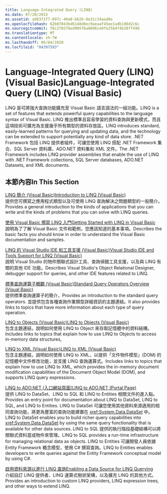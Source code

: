 ```yaml
---
title: Language-Integrated Query (LINQ)
ms.date: 07/20/2015
ms.assetid: a99371f7-097c-49a0-b62b-0e31c34aad0e
ms.openlocfilehash: 62b07043bd6148d8ec9aeaaf45ee1adb108d2c6c
ms.sourcegitcommit: f8c270376ed905f6a8896ce0fe25b4f4b38ff498
ms.translationtype: MT
ms.contentlocale: zh-TW
ms.lasthandoff: 06/04/2020
ms.locfileid: "84397593"
---
```

# <a name="language-integrated-query-linq-visual-basic"></a><span data-ttu-id="57c1d-102">Language-Integrated Query (LINQ) (Visual Basic)</span><span class="sxs-lookup"><span data-stu-id="57c1d-102">Language-Integrated Query (LINQ) (Visual Basic)</span></span>
<span data-ttu-id="57c1d-103">LINQ 是可將強大查詢功能擴充至 Visual Basic 語言語法的一組功能。</span><span class="sxs-lookup"><span data-stu-id="57c1d-103">LINQ is a set of features that extends powerful query capabilities to the language syntax of Visual Basic.</span></span> <span data-ttu-id="57c1d-104">LINQ 推出標準且容易學習的資料查詢與更新模式，而且這項技術可擴充為支援幾乎所有類型的資料存放區。</span><span class="sxs-lookup"><span data-stu-id="57c1d-104">LINQ introduces standard, easily-learned patterns for querying and updating data, and the technology can be extended to support potentially any kind of data store.</span></span>  <span data-ttu-id="57c1d-105">.NET Framework 包括 LINQ 提供者組件，可讓您使用 LINQ 搭配 .NET Framework 集合、SQL Server 資料庫、ADO.NET 資料集和 XML 文件。</span><span class="sxs-lookup"><span data-stu-id="57c1d-105">The .NET Framework includes LINQ provider assemblies that enable the use of LINQ with .NET Framework collections, SQL Server databases, ADO.NET Datasets, and XML documents.</span></span>  
  
## <a name="in-this-section"></a><span data-ttu-id="57c1d-106">本節內容</span><span class="sxs-lookup"><span data-stu-id="57c1d-106">In This Section</span></span>  
 [<span data-ttu-id="57c1d-107">LINQ 簡介 (Visual Basic)</span><span class="sxs-lookup"><span data-stu-id="57c1d-107">Introduction to LINQ (Visual Basic)</span></span>](introduction-to-linq.md)  
 <span data-ttu-id="57c1d-108">提供您可撰寫之應用程式類型以及可使用 LINQ 查詢解決之問題類型的一般簡介。</span><span class="sxs-lookup"><span data-stu-id="57c1d-108">Provides a general introduction to the kinds of applications that you can write and the kinds of problems that you can solve with LINQ queries.</span></span>  
  
 [<span data-ttu-id="57c1d-109">使用 Visual Basic 撰寫 LINQ 入門</span><span class="sxs-lookup"><span data-stu-id="57c1d-109">Getting Started with LINQ in Visual Basic</span></span>](getting-started-with-linq.md)  
 <span data-ttu-id="57c1d-110">說明為了了解 Visual Basic 文件和範例，您應該知道的基本事項。</span><span class="sxs-lookup"><span data-stu-id="57c1d-110">Describes the basic facts you should know in order to understand the Visual Basic documentation and samples.</span></span>  
  
 [<span data-ttu-id="57c1d-111">LINQ 的 Visual Studio IDE 和工具支援 (Visual Basic)</span><span class="sxs-lookup"><span data-stu-id="57c1d-111">Visual Studio IDE and Tools Support for LINQ (Visual Basic)</span></span>](visual-studio-ide-and-tools-support-for-linq.md)  
 <span data-ttu-id="57c1d-112">說明 Visual Studio 的物件關聯式設計工具、查詢偵錯工具支援，以及與 LINQ 有關的其他 IDE 功能。</span><span class="sxs-lookup"><span data-stu-id="57c1d-112">Describes Visual Studio's Object Relational Designer, debugger support for queries, and other IDE features related to LINQ.</span></span>  
  
 [<span data-ttu-id="57c1d-113">標準查詢運算子概觀 (Visual Basic)</span><span class="sxs-lookup"><span data-stu-id="57c1d-113">Standard Query Operators Overview (Visual Basic)</span></span>](standard-query-operators-overview.md)  
 <span data-ttu-id="57c1d-114">提供標準查詢運算子的簡介，</span><span class="sxs-lookup"><span data-stu-id="57c1d-114">Provides an introduction to the standard query operators.</span></span> <span data-ttu-id="57c1d-115">並提供包含各種查詢作業類型詳細資訊的主題連結。</span><span class="sxs-lookup"><span data-stu-id="57c1d-115">It also provides links to topics that have more information about each type of query operation.</span></span>  
  
 [<span data-ttu-id="57c1d-116">LINQ to Objects (Visual Basic)</span><span class="sxs-lookup"><span data-stu-id="57c1d-116">LINQ to Objects (Visual Basic)</span></span>](linq-to-objects.md)  
 <span data-ttu-id="57c1d-117">包含主題連結，說明如何使用 LINQ to Object 來存取記憶體中的資料結構。</span><span class="sxs-lookup"><span data-stu-id="57c1d-117">Includes links to topics that explain how to use LINQ to Objects to access in-memory data structures,</span></span>  
  
 [<span data-ttu-id="57c1d-118">LINQ to XML (Visual Basic)</span><span class="sxs-lookup"><span data-stu-id="57c1d-118">LINQ to XML (Visual Basic)</span></span>](linq-to-xml.md)  
 <span data-ttu-id="57c1d-119">包含主題連結，說明如何使用 LINQ to XML，以提供「文件物件模型」(DOM) 的記憶體中文件修改功能，並支援 LINQ 查詢運算式。</span><span class="sxs-lookup"><span data-stu-id="57c1d-119">Includes links to topics that explain how to use LINQ to XML, which provides the in-memory document modification capabilities of the Document Object Model (DOM), and supports LINQ query expressions.</span></span>  
  
 [<span data-ttu-id="57c1d-120">LINQ to ADO.NET (入口網站頁面)</span><span class="sxs-lookup"><span data-stu-id="57c1d-120">LINQ to ADO.NET (Portal Page)</span></span>](linq-to-adonet-portal-page.md)  
 <span data-ttu-id="57c1d-121">提供 LINQ to DataSet、LINQ to SQL 和 LINQ to Entities 相關文件的進入點。</span><span class="sxs-lookup"><span data-stu-id="57c1d-121">Provides an entry point for documentation about LINQ to DataSet, LINQ to SQL, and LINQ to Entities.</span></span> <span data-ttu-id="57c1d-122">LINQ to DataSet 可讓您使用其他資料來源適用的相同查詢功能，將更為豐富的查詢功能建置在 <xref:System.Data.DataSet> 中。</span><span class="sxs-lookup"><span data-stu-id="57c1d-122">LINQ to DataSet enables you to build richer query capabilities into <xref:System.Data.DataSet> by using the same query functionality that is available for other data sources.</span></span> <span data-ttu-id="57c1d-123">LINQ to SQL 提供的執行階段基礎結構可以將關聯式資料當成物件來管理。</span><span class="sxs-lookup"><span data-stu-id="57c1d-123">LINQ to SQL provides a run-time infrastructure for managing relational data as objects.</span></span> <span data-ttu-id="57c1d-124">LINQ to Entities 可讓開發人員依據 Entity Framework 概念模型，使用 C# 撰寫查詢。</span><span class="sxs-lookup"><span data-stu-id="57c1d-124">LINQ to Entities enables developers to write queries against the Entity Framework conceptual model by using C#.</span></span>  
  
 [<span data-ttu-id="57c1d-125">啟用資料來源以進行 LINQ 查詢</span><span class="sxs-lookup"><span data-stu-id="57c1d-125">Enabling a Data Source for LINQ Querying</span></span>](enabling-a-data-source-for-linq-querying.md)  
 <span data-ttu-id="57c1d-126">介紹自訂 LINQ 提供者、LINQ 運算式樹狀架構，以及擴充 LINQ 的其他方式。</span><span class="sxs-lookup"><span data-stu-id="57c1d-126">Provides an introduction to custom LINQ providers, LINQ expression trees, and other ways to extend LINQ.</span></span>

